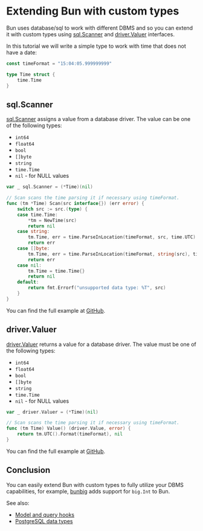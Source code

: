 # Extending Bun with custom types

Bun uses database/sql to work with different DBMS and so you can extend it with custom types using [sql.Scanner](#sql-scanner) and [driver.Valuer](#driver-valuer) interfaces.

In this tutorial we will write a simple type to work with time that does not have a date:

```go
const timeFormat = "15:04:05.999999999"

type Time struct {
	time.Time
}
```

## sql.Scanner

[sql.Scanner](https://pkg.go.dev/database/sql#Scanner) assigns a value from a database driver. The value can be one of the following types:

- `int64`
- `float64`
- `bool`
- `[]byte`
- `string`
- `time.Time`
- `nil` - for NULL values

```go
var _ sql.Scanner = (*Time)(nil)

// Scan scans the time parsing it if necessary using timeFormat.
func (tm *Time) Scan(src interface{}) (err error) {
	switch src := src.(type) {
	case time.Time:
		*tm = NewTime(src)
		return nil
	case string:
		tm.Time, err = time.ParseInLocation(timeFormat, src, time.UTC)
		return err
	case []byte:
		tm.Time, err = time.ParseInLocation(timeFormat, string(src), time.UTC)
		return err
	case nil:
		tm.Time = time.Time{}
		return nil
	default:
		return fmt.Errorf("unsupported data type: %T", src)
	}
}
```

You can find the full example at [GitHub](https://github.com/uptrace/bun/tree/master/example/custom-type).

## driver.Valuer

[driver.Valuer](https://pkg.go.dev/database/sql/driver#Valuer) returns a value for a database driver. The value must be one of the following types:

- `int64`
- `float64`
- `bool`
- `[]byte`
- `string`
- `time.Time`
- `nil` - for NULL values

```go
var _ driver.Valuer = (*Time)(nil)

// Scan scans the time parsing it if necessary using timeFormat.
func (tm Time) Value() (driver.Value, error) {
	return tm.UTC().Format(timeFormat), nil
}
```

You can find the full example at [GitHub](https://github.com/uptrace/bun/tree/master/example/custom-type).

## Conclusion

You can easily extend Bun with custom types to fully utilize your DBMS capabilities, for example, [bunbig](https://github.com/uptrace/bun/tree/master/extra/bunbig) adds support for `big.Int` to Bun.

See also:

- [Model and query hooks](/guide/hooks.html)
- [PostgreSQL data types](/postgres/postgres-data-types.md)
